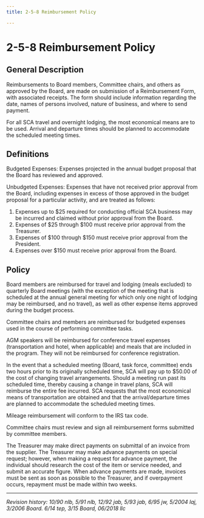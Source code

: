 ```yaml
---
title: 2-5-8 Reimbursement Policy

---
```


# 2-5-8 Reimbursement Policy

## General Description
Reimbursements to Board members, Committee chairs, and others as approved by the Board, are made on submission of a Reimbursement Form, with associated receipts. The form should include information regarding the date, names of persons involved, nature of business, and where to send payment.

For all SCA travel and overnight lodging, the most economical means are to be used. Arrival and departure times should be planned to accommodate the scheduled meeting times.

## Definitions
Budgeted Expenses: Expenses projected in the annual budget proposal that the Board has reviewed and approved.

Unbudgeted Expenses: Expenses that have not received prior approval from the Board, including expenses in excess of those approved in the budget proposal for a particular activity, and are treated as follows:
1. Expenses up to $25 required for conducting official SCA business may be incurred and claimed without prior approval from the Board.
2. Expenses of $25 through $100 must receive prior approval from the Treasurer.
3. Expenses of $100 through $150 must receive prior approval from the President.
4. Expenses over $150 must receive prior approval from the Board.

## Policy
Board members are reimbursed for travel and lodging (meals excluded) to quarterly Board meetings (with the exception of the meeting that is scheduled at the annual general meeting for which only one night of lodging may be reimbursed, and no travel), as well as other expense items approved during the budget process.

Committee chairs and members are reimbursed for budgeted expenses used in the course of performing committee tasks.

AGM speakers will be reimbursed for conference travel expenses (transportation and hotel, when applicable) and meals that are included in the program. They will not be reimbursed for conference registration.

In the event that a scheduled meeting (Board, task force, committee) ends two hours prior to its originally scheduled time, SCA will pay up to $50.00 of the cost of changing travel arrangements. Should a meeting run past its scheduled time, thereby causing a change in travel plans, SCA will reimburse the entire fee incurred. SCA requests that the most economical means of transportation are obtained and that the arrival/departure times are planned to accommodate the scheduled meeting times.

Mileage reimbursement will conform to the IRS tax code.

Committee chairs must review and sign all reimbursement forms submitted by committee members.

The Treasurer may make direct payments on submittal of an invoice from the supplier. The Treasurer may make advance payments on special request; however, when making a request for advance payment, the individual should research the cost of the item or service needed, and submit an accurate figure. When advance payments are made, invoices must be sent as soon as possible to the Treasurer, and if overpayment occurs, repayment must be made within two weeks.

***

_Revision history: 10/90 nlb, 5/91 nlb, 12/92 jab, 5/93 jab, 6/95 jw, 5/2004 laj, 3/2006 Board. 6/14 tep, 3/15
Board, 06/2018 llc_
